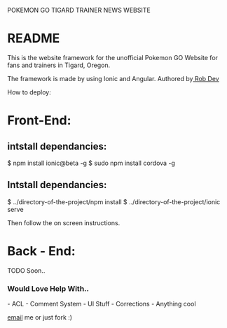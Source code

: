 POKEMON GO TIGARD TRAINER NEWS WEBSITE

                                            
<h1> README </h1>
This is the website framework for the unofficial Pokemon GO Website for fans and trainers in 
Tigard, Oregon.

The framework is made by using Ionic and Angular. Authored by<a href="mailto:rob@hackd.design"> Rob Dev </a>

How to deploy:

<h1>Front-End:</h1>

<h2>intstall dependancies:</h2>
$ npm install ionic@beta -g
$ sudo npm install cordova -g

<h2>Intstall dependancies:</h2>

$ ../directory-of-the-project/npm install
$ ../directory-of-the-project/ionic serve

Then follow the on screen instructions.

<h1>Back - End:</h1>

TODO Soon..

<h3>Would Love Help With..</h3>
- ACL
- Comment System
- UI Stuff
- Corrections
- Anything cool

<a href="mailto:rob@hackd.design">email</a> me or just fork :)